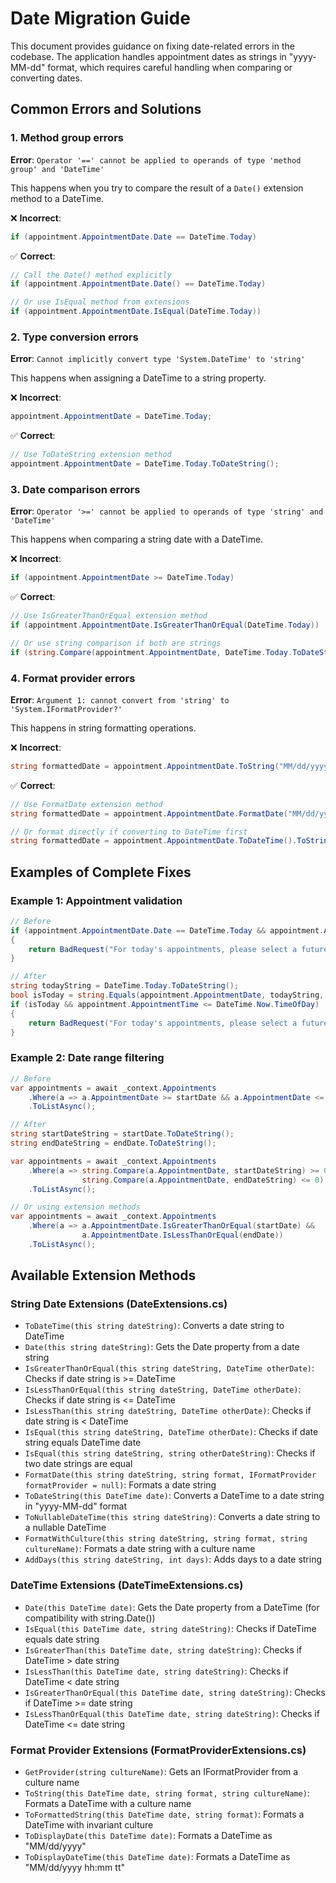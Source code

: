 # Date Migration Guide

This document provides guidance on fixing date-related errors in the codebase. The application handles appointment dates as strings in "yyyy-MM-dd" format, which requires careful handling when comparing or converting dates.

## Common Errors and Solutions

### 1. Method group errors

**Error**: `Operator '==' cannot be applied to operands of type 'method group' and 'DateTime'`

This happens when you try to compare the result of a `Date()` extension method to a DateTime.

❌ **Incorrect**:
```csharp
if (appointment.AppointmentDate.Date == DateTime.Today)
```

✅ **Correct**:
```csharp
// Call the Date() method explicitly
if (appointment.AppointmentDate.Date() == DateTime.Today)

// Or use IsEqual method from extensions
if (appointment.AppointmentDate.IsEqual(DateTime.Today))
```

### 2. Type conversion errors

**Error**: `Cannot implicitly convert type 'System.DateTime' to 'string'`

This happens when assigning a DateTime to a string property.

❌ **Incorrect**:
```csharp
appointment.AppointmentDate = DateTime.Today;
```

✅ **Correct**:
```csharp
// Use ToDateString extension method
appointment.AppointmentDate = DateTime.Today.ToDateString();
```

### 3. Date comparison errors

**Error**: `Operator '>=' cannot be applied to operands of type 'string' and 'DateTime'`

This happens when comparing a string date with a DateTime.

❌ **Incorrect**:
```csharp
if (appointment.AppointmentDate >= DateTime.Today)
```

✅ **Correct**:
```csharp
// Use IsGreaterThanOrEqual extension method
if (appointment.AppointmentDate.IsGreaterThanOrEqual(DateTime.Today))

// Or use string comparison if both are strings
if (string.Compare(appointment.AppointmentDate, DateTime.Today.ToDateString()) >= 0)
```

### 4. Format provider errors

**Error**: `Argument 1: cannot convert from 'string' to 'System.IFormatProvider?'`

This happens in string formatting operations.

❌ **Incorrect**:
```csharp
string formattedDate = appointment.AppointmentDate.ToString("MM/dd/yyyy", "en-US");
```

✅ **Correct**:
```csharp
// Use FormatDate extension method
string formattedDate = appointment.AppointmentDate.FormatDate("MM/dd/yyyy", CultureInfo.GetCultureInfo("en-US"));

// Or format directly if converting to DateTime first
string formattedDate = appointment.AppointmentDate.ToDateTime().ToString("MM/dd/yyyy", CultureInfo.GetCultureInfo("en-US"));
```

## Examples of Complete Fixes

### Example 1: Appointment validation

```csharp
// Before
if (appointment.AppointmentDate.Date == DateTime.Today && appointment.AppointmentTime <= DateTime.Now.TimeOfDay)
{
    return BadRequest("For today's appointments, please select a future time.");
}

// After
string todayString = DateTime.Today.ToDateString();
bool isToday = string.Equals(appointment.AppointmentDate, todayString, StringComparison.Ordinal);
if (isToday && appointment.AppointmentTime <= DateTime.Now.TimeOfDay)
{
    return BadRequest("For today's appointments, please select a future time.");
}
```

### Example 2: Date range filtering

```csharp
// Before
var appointments = await _context.Appointments
    .Where(a => a.AppointmentDate >= startDate && a.AppointmentDate <= endDate)
    .ToListAsync();

// After
string startDateString = startDate.ToDateString();
string endDateString = endDate.ToDateString();

var appointments = await _context.Appointments
    .Where(a => string.Compare(a.AppointmentDate, startDateString) >= 0 && 
                string.Compare(a.AppointmentDate, endDateString) <= 0)
    .ToListAsync();

// Or using extension methods
var appointments = await _context.Appointments
    .Where(a => a.AppointmentDate.IsGreaterThanOrEqual(startDate) && 
                a.AppointmentDate.IsLessThanOrEqual(endDate))
    .ToListAsync();
```

## Available Extension Methods

### String Date Extensions (DateExtensions.cs)

- `ToDateTime(this string dateString)`: Converts a date string to DateTime
- `Date(this string dateString)`: Gets the Date property from a date string
- `IsGreaterThanOrEqual(this string dateString, DateTime otherDate)`: Checks if date string is >= DateTime
- `IsLessThanOrEqual(this string dateString, DateTime otherDate)`: Checks if date string is <= DateTime
- `IsLessThan(this string dateString, DateTime otherDate)`: Checks if date string is < DateTime
- `IsEqual(this string dateString, DateTime otherDate)`: Checks if date string equals DateTime date
- `IsEqual(this string dateString, string otherDateString)`: Checks if two date strings are equal
- `FormatDate(this string dateString, string format, IFormatProvider formatProvider = null)`: Formats a date string
- `ToDateString(this DateTime date)`: Converts a DateTime to a date string in "yyyy-MM-dd" format
- `ToNullableDateTime(this string dateString)`: Converts a date string to a nullable DateTime
- `FormatWithCulture(this string dateString, string format, string cultureName)`: Formats a date string with a culture name
- `AddDays(this string dateString, int days)`: Adds days to a date string

### DateTime Extensions (DateTimeExtensions.cs)

- `Date(this DateTime date)`: Gets the Date property from a DateTime (for compatibility with string.Date())
- `IsEqual(this DateTime date, string dateString)`: Checks if DateTime equals date string
- `IsGreaterThan(this DateTime date, string dateString)`: Checks if DateTime > date string
- `IsLessThan(this DateTime date, string dateString)`: Checks if DateTime < date string
- `IsGreaterThanOrEqual(this DateTime date, string dateString)`: Checks if DateTime >= date string
- `IsLessThanOrEqual(this DateTime date, string dateString)`: Checks if DateTime <= date string

### Format Provider Extensions (FormatProviderExtensions.cs)

- `GetProvider(string cultureName)`: Gets an IFormatProvider from a culture name
- `ToString(this DateTime date, string format, string cultureName)`: Formats a DateTime with a culture name
- `ToFormattedString(this DateTime date, string format)`: Formats a DateTime with invariant culture
- `ToDisplayDate(this DateTime date)`: Formats a DateTime as "MM/dd/yyyy"
- `ToDisplayDateTime(this DateTime date)`: Formats a DateTime as "MM/dd/yyyy hh:mm tt" 